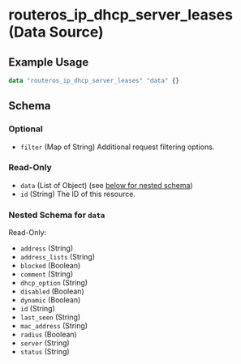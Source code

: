 # routeros_ip_dhcp_server_leases (Data Source)


## Example Usage
```terraform
data "routeros_ip_dhcp_server_leases" "data" {}
```

<!-- schema generated by tfplugindocs -->
## Schema

### Optional

- `filter` (Map of String) Additional request filtering options.

### Read-Only

- `data` (List of Object) (see [below for nested schema](#nestedatt--data))
- `id` (String) The ID of this resource.

<a id="nestedatt--data"></a>
### Nested Schema for `data`

Read-Only:

- `address` (String)
- `address_lists` (String)
- `blocked` (Boolean)
- `comment` (String)
- `dhcp_option` (String)
- `disabled` (Boolean)
- `dynamic` (Boolean)
- `id` (String)
- `last_seen` (String)
- `mac_address` (String)
- `radius` (Boolean)
- `server` (String)
- `status` (String)


